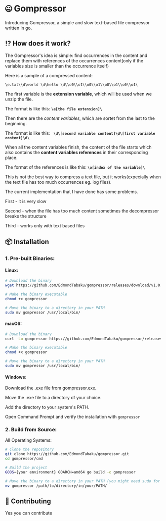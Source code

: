 
# 🤐 Gompressor

Introducing Gompressor, a simple and slow text-based file compressor written in go. 


## ⁉️ How does it work?

The Gompressor's idea is simple: find occurrences in the content and replace them with references of the occurrences content(only if the variables size is smaller than the occurrence itself)

Here is a sample of a compressed content:
```
\e.txt\\d\world \d\hello \d\\o0\\o1\\o0\\o1\\o0\\o1\\o0\\o1\
```
The first variable is the **extension variable**, which will be used when we unzip the file.

 The format is like this: **``` \e[the file extension]\ ```**

 Then there are the *content variables*, which are sortet from the last to the beginning.

 The format is like this: **``` \d\[second variable content]\d\[first variable content]\d\```**

 When all the content variables finish, the content of the file starts which also contains the **content variables references** in their corresponding place.

 The format of the references is like this: **``` \o[index of the variable]\ ```**


 This is not the best way to compress a text file, but it works(expecially when the text file has too much occurrences eg. log files).

 The current implementation that I have done has some problems.

 First - it is very slow 

 Second - when the file has too much content sometimes the decompressor breaks the structure

 Third - works only with text based files




## 📦 Installation

### 1. Pre-built Binaries:

#### Linux:

```bash
# Download the binary
wget https://github.com/EdmondTabaku/gompressor/releases/download/v1.0.0/gompressor-linux -O gompressor

# Make the binary executable
chmod +x gompressor

# Move the binary to a directory in your PATH
sudo mv gompressor /usr/local/bin/
```


#### macOS:

```bash
# Download the binary
curl -Lo gompressor https://github.com/EdmondTabaku/gompressor/releases/download/v1.0.0/gompressor-darwin

# Make the binary executable
chmod +x gompressor

# Move the binary to a directory in your PATH
sudo mv gompressor /usr/local/bin/
```

#### Windows:
Download the .exe file from gompressor.exe.  

Move the .exe file to a directory of your choice.  

Add the directory to your system's PATH.  

Open Command Prompt and verify the installation with ```gompressor```

### 2. Build from Source:
All Operating Systems:
```bash
# Clone the repository
git clone https://github.com/EdmondTabaku/gompressor.git
cd gompressor/cmd

# Build the project
GOOS={your environment} GOARCH=amd64 go build -o gompressor

# Move the binary to a directory in your PATH (you might need sudo for Linux/macOS)
mv gompressor /path/to/directory/in/your/PATH/
```


## 🤝 Contributing
Yes you can contribute




